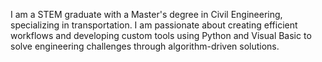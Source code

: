 
I am a STEM graduate with a Master's degree in Civil Engineering, specializing in transportation. 
I am passionate about creating efficient workflows and developing custom tools using Python and Visual Basic to solve engineering challenges through algorithm-driven solutions.
